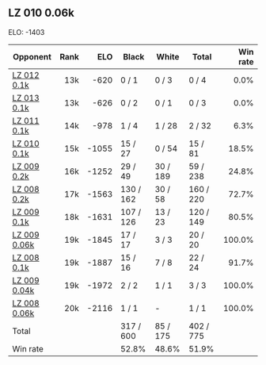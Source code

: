 ## LZ 010 0.06k ##

ELO: -1403

Opponent | Rank | ELO | Black | White | Total | Win rate
---------|-----:|----:|-------|-------|-------|-------:
[LZ 012 0.1k](LZ%20012%200.1k.md) | 13k | -620 | 0 / 1 | 0 / 3 | 0 / 4 | 0.0%
[LZ 013 0.1k](LZ%20013%200.1k.md) | 13k | -626 | 0 / 2 | 0 / 1 | 0 / 3 | 0.0%
[LZ 011 0.1k](LZ%20011%200.1k.md) | 14k | -978 | 1 / 4 | 1 / 28 | 2 / 32 | 6.3%
[LZ 010 0.1k](LZ%20010%200.1k.md) | 15k | -1055 | 15 / 27 | 0 / 54 | 15 / 81 | 18.5%
[LZ 009 0.2k](LZ%20009%200.2k.md) | 16k | -1252 | 29 / 49 | 30 / 189 | 59 / 238 | 24.8%
[LZ 008 0.2k](LZ%20008%200.2k.md) | 17k | -1563 | 130 / 162 | 30 / 58 | 160 / 220 | 72.7%
[LZ 009 0.1k](LZ%20009%200.1k.md) | 18k | -1631 | 107 / 126 | 13 / 23 | 120 / 149 | 80.5%
[LZ 009 0.06k](LZ%20009%200.06k.md) | 19k | -1845 | 17 / 17 | 3 / 3 | 20 / 20 | 100.0%
[LZ 008 0.1k](LZ%20008%200.1k.md) | 19k | -1887 | 15 / 16 | 7 / 8 | 22 / 24 | 91.7%
[LZ 009 0.04k](LZ%20009%200.04k.md) | 19k | -1972 | 2 / 2 | 1 / 1 | 3 / 3 | 100.0%
[LZ 008 0.06k](LZ%20008%200.06k.md) | 20k | -2116 | 1 / 1 | - | 1 / 1 | 100.0%
Total | | | 317 / 600 | 85 / 175 | 402 / 775 | 
Win rate| | | 52.8% | 48.6% | 51.9% | 
